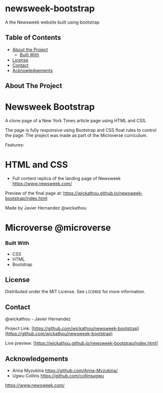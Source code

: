 # newsweek-bootstrap
A the Newsweek website built using bootstrap


<!-- TABLE OF CONTENTS -->
## Table of Contents

* [About the Project](#about-the-project)
  * [Built With](#built-with)
* [License](#license)
* [Contact](#contact)
* [Acknowledgements](#acknowledgements)



<!-- ABOUT THE PROJECT -->
## About The Project
# Newsweek Bootstrap
A clone page of a New York Times article page using HTML and CSS.

The page is fully responsive using Bootstrap and CSS float rules to control the page. The project was made as part of the Microverse curriculum.

Features:

# HTML and CSS
- Full content replica of the landing page of Newsweek https://www.newsweek.com/

Preview of the final page at:
https://wickathou.github.io/newsweek-bootstrap/index.html

Made by Javier Hernandez @wickathou
# Microverse @microverse



### Built With

* CSS
* HTML
* Bootstrap


<!-- LICENSE -->
## License

Distributed under the MIT License. See `LICENSE` for more information.



<!-- CONTACT -->
## Contact

@wickathou - Javier Hernandez

Project Link: [https://github.com/wickathou/newsweek-bootstrap](https://github.com/wickathou/newsweek-bootstrap)

Live preview: [https://wickathou.github.io/newsweek-bootstrap/index.html]



<!-- ACKNOWLEDGEMENTS -->
## Acknowledgements

* Anna Myzukina https://github.com/Anna-Myzukina/
* Ugwu Collins https://github.com/collinsugwu



<!-- MARKDOWN LINKS & IMAGES -->

https://www.newsweek.com/
